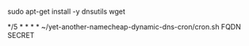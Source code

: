 sudo apt-get install -y dnsutils wget

*/5 * * * * ~/yet-another-namecheap-dynamic-dns-cron/cron.sh FQDN SECRET


